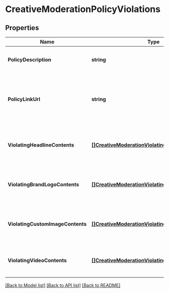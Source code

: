 # CreativeModerationPolicyViolations

## Properties
Name | Type | Description | Notes
------------ | ------------- | ------------- | -------------
**PolicyDescription** | **string** | A human-readable description of the policy. | [optional] [default to null]
**PolicyLinkUrl** | **string** | Address of the policy documentation. Follow the link to learn more about the specified policy. | [optional] [default to null]
**ViolatingHeadlineContents** | [**[]CreativeModerationViolatingHeadlineContents**](CreativeModeration_violatingHeadlineContents.md) | Information about the headline text that violates the specified policy. | [optional] [default to null]
**ViolatingBrandLogoContents** | [**[]CreativeModerationViolatingBrandLogoContents**](CreativeModeration_violatingBrandLogoContents.md) | Information about the brand logo that violates the specified policy. | [optional] [default to null]
**ViolatingCustomImageContents** | [**[]CreativeModerationViolatingBrandLogoContents**](CreativeModeration_violatingBrandLogoContents.md) | Information about the custom image that violates the specified policy. | [optional] [default to null]
**ViolatingVideoContents** | [**[]CreativeModerationViolatingVideoContents**](CreativeModeration_violatingVideoContents.md) | Information about the video that violates the specified policy. | [optional] [default to null]

[[Back to Model list]](../README.md#documentation-for-models) [[Back to API list]](../README.md#documentation-for-api-endpoints) [[Back to README]](../README.md)

